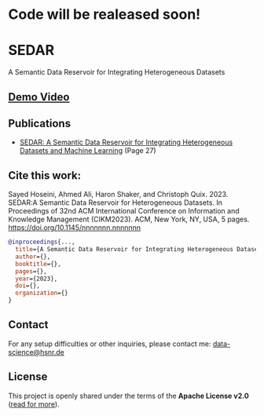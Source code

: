 # Code will be realeased soon!

# SEDAR
A Semantic Data Reservoir for Integrating Heterogeneous Datasets

 ## [Demo Video](https://data-science.hsnr.de/SEDAR-CIKM.mp4)

## Publications
- [SEDAR: A Semantic Data Reservoir for Integrating Heterogeneous Datasets and Machine Learning](https://ercim-news.ercim.eu/images/stories/EN133/EN133-web.pdf) (Page 27)

## Cite this work:
Sayed Hoseini, Ahmed Ali, Haron Shaker, and Christoph Quix. 2023. SEDAR:A Semantic Data Reservoir for Heterogeneous Datasets. In Proceedings of 32nd ACM International Conference on Information and Knowledge Management (CIKM2023). ACM, New York, NY, USA, 5 pages. https://doi.org/10.1145/nnnnnnn.nnnnnnn

```bib
@inproceedings{...,
  title={A Semantic Data Reservoir for Integrating Heterogeneous Datasets},
  author={},
  booktitle={},
  pages={},
  year={2023},
  doi={},
  organization={}
}
```
## Contact
For any setup difficulties or other inquiries, please contact me: data-science@hsnr.de 

License
-------

This project is openly shared under the terms of the __Apache License
v2.0__ ([read for more](./LICENSE)).
